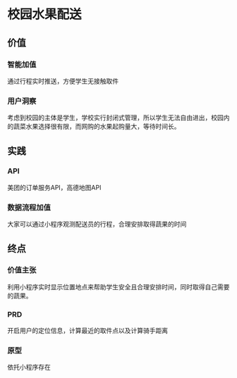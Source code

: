 # 校园水果配送  
## 价值   
### 智能加值  
通过行程实时推送，方便学生无接触取件
### 用户洞察  
考虑到校园的主体是学生，学校实行封闭式管理，所以学生无法自由进出，校园内的蔬菜水果选择很有限，而网购的水果起购量大，等待时间长。  
## 实践  
### API 
美团的订单服务API，高德地图API
### 数据流程加值
大家可以通过小程序观测配送员的行程，合理安排取得蔬果的时间
## 终点  
### 价值主张  
利用小程序实时显示位置地点来帮助学生安全且合理安排时间，同时取得自己需要的蔬果。
### PRD   
开启用户的定位信息，计算最近的取件点以及计算骑手距离
### 原型  
依托小程序存在
